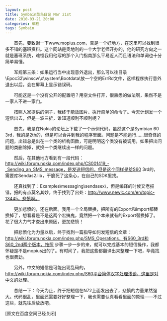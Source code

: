 ```yaml
---
layout: post
title: Symbain菜鸟日记 Mar 21st
date: 2010-03-21 20:00
categories: 编程
tags: Symbain
---
```



　　首先，要致谢一下www.mopius.com，真是一个好地方，在这里可以找到很多不错的塞班资料。这个网站是奥地利的一个大学老师开办的，他的研究方向之一就是塞班系统，难怪我用他写的那个入门指南那么平易近人而且语法和单词也十分简单易懂。

<!-- more -->



　　军规第三条：如果运行当中出现意外退出，那么可以往目录\Epoc32\winscw\c\system\Bootdata\放一个空的ErrRd文件，这样程序执行意外退出以后，会在屏幕上显示错误码。

　　可能这是一个没有公开的配置吧？用空文件打开，很熟悉的做法啊，果然不是一家人不进一家门。

　　按照人家提供的例子，我终于能放图片、执行菜单的命令了。今天计划发一个短信出去，但是一波三折，谁知道顺利不顺利呢？

　　首先，我是在Nokia的论坛上下载了一个示例代码，虽然这个是Symbian 60 3rd，我的是2th的，但是可以合并到我的程序里面。问题是不能运行……很奇怪的问题，出错总是出在一个类的析构函数，可是明明这个类没有被调用，如果把出问题的类删除掉，就换一个类继续出一样的问题。

　　然后，在其他地方看到有一段代码：http://wiki.forum.nokia.com/index.php/CS001419_-_Sending_an_SMS_message，是发送短信的。但是这个同样是给S60 3rd的，需要库Sendas2.lib，干脆死了这条心，在自己的SDK里找。

　　还真找到了：Examples\messaging\sendasex\，但是编译的时候又老报错，报的有点莫名其妙。终于找到了出处：http://www.newlc.com/en/topic-13445，悲愤啊。

　　更加悲愤的，还在后面。我用一个全局替换，把所有的Export和import都替换掉了，想看看是不是这两个宏搞鬼，竟然把一个本来就有的Export替换掉了。花了很大力气才查出来原因，更加悲愤！

　　把悲愤化为力量以后，终于找到一篇指导如何发短信的文章：http://wiki.forum.nokia.com/index.php/SMS_Operations，有S60_3rd和S60_2nd两个版本，按照 步骤一步一步的来，就可以完成基本的短信操作，我都怀疑是不是mopius出的了。有时间了，我把这些都翻译出来整理一下吧，毕竟找也很费劲。

　　另外，中文的短信是可能出现乱码的，http://wiki.forum.nokia.com/index.php/S60平台简体汉字处理浅谈，这里是对中文的处理。

　　总结一下：今天为止，终于把短信在N72上面发出去了，悲愤的力量果然强大。代码很乱，里面还需要好好整理一下，我也需要认真看看里面的原理——不过这些，就先往后放放吧。

[原文在百度空间已经关闭]


